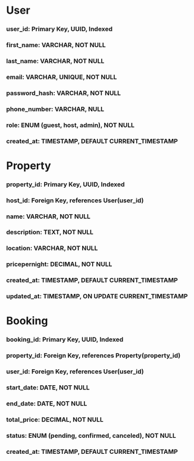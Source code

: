 # User
### user_id: Primary Key, UUID, Indexed
### first_name: VARCHAR, NOT NULL
### last_name: VARCHAR, NOT NULL
### email: VARCHAR, UNIQUE, NOT NULL
### password_hash: VARCHAR, NOT NULL
### phone_number: VARCHAR, NULL
### role: ENUM (guest, host, admin), NOT NULL
### created_at: TIMESTAMP, DEFAULT CURRENT_TIMESTAMP

# Property
### property_id: Primary Key, UUID, Indexed
### host_id: Foreign Key, references User(user_id)
### name: VARCHAR, NOT NULL
### description: TEXT, NOT NULL
### location: VARCHAR, NOT NULL
### pricepernight: DECIMAL, NOT NULL
### created_at: TIMESTAMP, DEFAULT CURRENT_TIMESTAMP
### updated_at: TIMESTAMP, ON UPDATE CURRENT_TIMESTAMP

# Booking
### booking_id: Primary Key, UUID, Indexed
### property_id: Foreign Key, references Property(property_id)
### user_id: Foreign Key, references User(user_id)
### start_date: DATE, NOT NULL
### end_date: DATE, NOT NULL
### total_price: DECIMAL, NOT NULL
### status: ENUM (pending, confirmed, canceled), NOT NULL
### created_at: TIMESTAMP, DEFAULT CURRENT_TIMESTAMP

